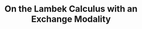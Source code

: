 ---
title: "On the Lambek Calculus with an Exchange Modality"
year: 2018
pos: 12
venue: "2018 Joint Workshop on Linearity & TLLA: The 5th Workshop on Linearity and the 2nd Workshop on Trends in Linear Logic and Applications"
slides-pdf: includes/talks/2018-LINEARITY-TLLA.pdf
---